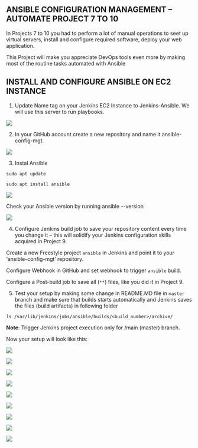 ## ANSIBLE CONFIGURATION MANAGEMENT – AUTOMATE PROJECT 7 TO 10

In Projects 7 to 10 you had to perform a lot of manual operations to seet up virtual servers, install and configure required software, deploy your web application.

This Project will make you appreciate DevOps tools even more by making most of the routine tasks automated with Ansible

## INSTALL AND CONFIGURE ANSIBLE ON EC2 INSTANCE

1. Update Name tag on your Jenkins EC2 Instance to Jenkins-Ansible. We will use this server to run playbooks.

![](./images/Jenkins-Ansible.PNG)

2. In your GitHub account create a new repository and name it ansible-config-mgt.

![](./images/ansible%20config%20mgt.PNG)

3. Instal Ansible

```
sudo apt update

sudo apt install ansible
```
![](./images/update%20%26%26%20install%20ansible.PNG)

Check your Ansible version by running ansible --version

![](./images/Ansible%20version.PNG)

4. Configure Jenkins build job to save your repository content every time you change it – this will solidify your Jenkins configuration skills acquired in Project 9.

Create a new Freestyle project `ansible` in Jenkins and point it to your ‘ansible-config-mgt’ repository.

Configure Webhook in GitHub and set webhook to trigger `ansible` build.

Configure a Post-build job to save all (`**`) files, like you did it in Project 9.

5. Test your setup by making some change in README.MD file in `master` branch and make sure that builds starts automatically and Jenkins saves the files (build artifacts) in following folder

`ls /var/lib/jenkins/jobs/ansible/builds/<build_number>/archive/`

**Note**: Trigger Jenkins project execution only for /main (master) branch.

Now your setup will look like this:

![](./images/jenkins_ansible_architech.png)

![](./images/source%20code%20mgt.PNG)

![](./images/github%20webhook.PNG)

![](./images/jenkins%20build%20trigger.PNG)

![](./images/test%20config.PNG)

![](./images/jenkins%20branches%20build.PNG)

![](./images/update%20readme%20file.PNG)

![](./images/automatic%20push%20from%20Jenkins.PNG)

![](./images/confirm%20archieve.PNG)